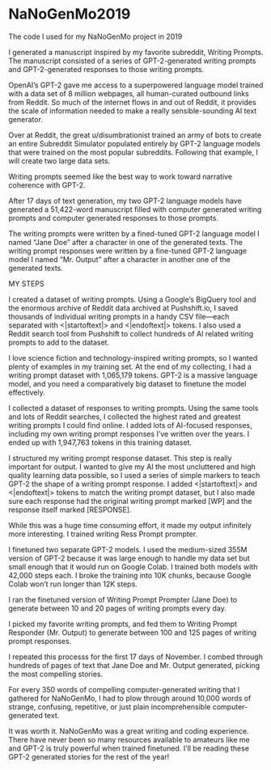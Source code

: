 # NaNoGenMo2019
The code I used for my NaNoGenMo project in 2019

I generated a manuscript inspired by my favorite subreddit, Writing Prompts. The manuscript consisted of a series of GPT-2-generated writing prompts and GPT-2-generated responses to those writing prompts.

OpenAI’s GPT-2 gave me access to a superpowered language model trained with a data set of 8 million webpages, all human-curated outbound links from Reddit. So much of the internet flows in and out of Reddit, it provides the scale of information needed to make a really sensible-sounding AI text generator.

Over at Reddit, the great u/disumbrationist trained an army of bots to create an entire Subreddit Simulator populated entirely by GPT-2 language models that were trained on the most popular subreddits. Following that example, I will create two large data sets.

Writing prompts seemed like the best way to work toward narrative coherence with GPT-2. 

After 17 days of text generation, my two GPT-2 language models have generated a 51,422-word manuscript filled with computer generated writing prompts and computer generated responses to those prompts.

The writing prompts were written by a fined-tuned GPT-2 language model I named “Jane Doe” after a character in one of the generated texts. The writing prompt responses were written by a fine-tuned GPT-2 language model I named “Mr. Output” after a character in another one of the generated texts.

MY STEPS

I created a dataset of writing prompts.
Using a Google’s BigQuery tool and the enormous archive of Reddit data archived at Pushshift.io, I saved thousands of individual writing prompts in a handy CSV file—each separated with <|startoftext|> and <|endoftext|> tokens.  I also used a Reddit search tool from Pushshift to collect hundreds of AI related writing prompts to add to the dataset. 

I love science fiction and technology-inspired writing prompts, so I wanted plenty of examples in my training set. At the end of my collecting, I had a writing prompt dataset with 1,065,179 tokens. GPT-2 is a massive language model, and you need a comparatively big dataset to finetune the model effectively. 

I collected a dataset of responses to writing prompts.
Using the same tools and lots of Reddit searches, I collected the highest rated and greatest writing prompts I could find online. I added lots of AI-focused responses, including my own writing prompt responses I’ve written over the years. I ended up with 1,947,763 tokens in this training dataset.

I structured my writing prompt response dataset. 
This step is really important for output. I wanted to give my AI the most uncluttered and high quality learning data possible, so I used a series of simple markers to teach GPT-2 the shape of a writing prompt response. I added <|startoftext|> and <|endoftext|> tokens to match the writing prompt dataset, but I also made sure each response had the original writing prompt marked [WP] and the response itself marked [RESPONSE].

While this was a huge time consuming effort, it made my output infinitely more interesting. I trained writing Ress Prompt prompter. 

I finetuned two separate GPT-2 models. I used the medium-sized 355M version of GPT-2 because it was large enough to handle my data set but small enough that it would run on Google Colab. I trained both models with 42,000 steps each. I broke the training into 10K chunks, because Google Colab won’t run longer than 12K steps.

I ran the finetuned version of Writing Prompt Prompter (Jane Doe) to generate between 10 and 20 pages of writing prompts every day.

I picked my favorite writing prompts, and fed them to Writing Prompt Responder (Mr. Output) to generate between 100 and 125 pages of writing prompt responses.

I repeated this processs for the first 17 days of November.  I combed through hundreds of pages of text that Jane Doe and Mr. Output generated, picking the most compelling stories. 

For every 350 words of compelling computer-generated writing that I gathered for NaNoGenMo, I had to plow through around 10,000 words of strange, confusing, repetitive, or just plain incomprehensible computer-generated text.

It was worth it. NaNoGenMo was a great writing and coding experience. There have never been so many resources available to amateurs like me and GPT-2 is truly powerful when trained finetuned. I'll be reading these GPT-2 generated stories for the rest of the year!

